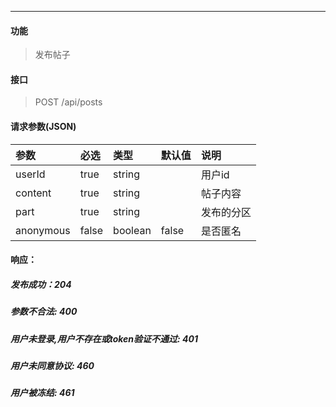 -----------

#### 功能

> 发布帖子

#### 接口

> POST  /api/posts

#### 请求参数(JSON)

|参数|必选 |类型|默认值|说明|
|:----- |:-------|:-----|:----- |:----- |
|userId |true |string||用户id|
|content |true |string||帖子内容|
|part |true |string||发布的分区|
|anonymous |false |boolean|false|是否匿名|

#### 响应：
##### 发布成功：204
##### 参数不合法: 400
##### 用户未登录,用户不存在或token验证不通过: 401
##### 用户未同意协议: 460
##### 用户被冻结: 461
